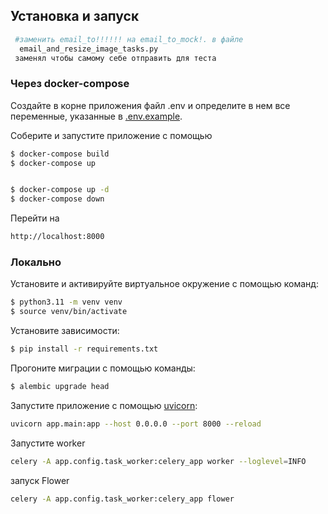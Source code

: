 ## Установка и запуск
```sh
 #заменить email_to!!!!!! на email_to_mock!. в файле
  email_and_resize_image_tasks.py
 заменял чтобы самому себе отправить для теста
```
### Через docker-compose
Создайте в корне приложения файл .env и определите в нем все переменные, указанные в [.env.example](./.env.example).


Соберите и запустите приложение с помощью
```sh
$ docker-compose build
$ docker-compose up


$ docker-compose up -d
$ docker-compose down


```

Перейти на
```sh
http://localhost:8000
```






### Локально

Установите и активируйте виртуальное окружение с помощью команд:
```sh
$ python3.11 -m venv venv
$ source venv/bin/activate
```


Установите зависимости:
```sh
$ pip install -r requirements.txt
```



Прогоните миграции с помощью команды:
```sh
$ alembic upgrade head
```


Запустите приложение с помощью [uvicorn](https://www.uvicorn.org/):
```sh
uvicorn app.main:app --host 0.0.0.0 --port 8000 --reload
```




Запустите worker
```sh
celery -A app.config.task_worker:celery_app worker --loglevel=INFO
```


запуск Flower
```sh
celery -A app.config.task_worker:celery_app flower
```
